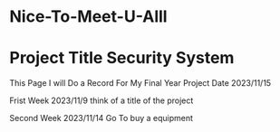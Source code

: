 # Nice-To-Meet-U-Alll
# Project Title Security System
This Page I will Do a Record For My Final Year Project  Date 2023/11/15 

Frist Week 2023/11/9
think of a title of the project

Second Week 2023/11/14
Go To buy a equipment

